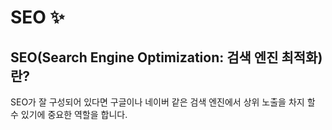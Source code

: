 # SEO ✨

## SEO(Search Engine Optimization: 검색 엔진 최적화)란?

SEO가 잘 구성되어 있다면 구글이나 네이버 같은 검색 엔진에서 상위 노출을 차지 할 수 있기에 중요한 역할을 합니다.

